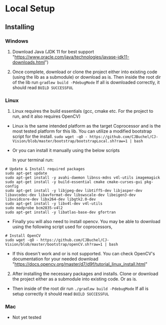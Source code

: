 # Local Setup

## Installing

### Windows
1. Download Java (JDK 11 for best support "https://www.oracle.com/java/technologies/javase-jdk11-downloads.html")

2. Once complete, download or clone the project either into existing code (using the lib as a submodule) or download as is.
Then inside the root dir of the lib run `gradlew build -PdebugMode`
If all is downloaded correctly, it should read `BUILD SUCCESSFUL`

### Linux
1. Linux requires the build essentials (gcc, cmake etc. For the project to run, and it also requires OpenCV)

- Linux is the same intended platform as the target Coprocessor and is the most tested platform for this lib. You can utilize a modified bootstrap script for the install.
`sudo wget -qO - https://github.com/CJBuchel/CJ-Vision/blob/master/bootstrap/bootstrapLocal.sh?raw=1 | bash`

- Or you can install it manually using the below scripts

	In your terminal run:
```shell
# Update & Install required packages
sudo apt-get update
sudo apt-get install -y avahi-daemon libnss-mdns v4l-utils imagemagick
sudo apt-get install -y build-essential cmake cmake-curses-gui pkg-config
sudo apt-get install -y libjpeg-dev libtiff5-dev libjasper-dev libavcodec-dev libavformat-dev libswscale-dev libeigen3-dev libxvidcore-dev libx264-dev libgtk2.0-dev
sudo apt-get install -y libv4l-dev v4l-utils
sudo modprobe bcm2835-v4l2
sudo apt-get install -y libatlas-base-dev gfortran
```


- Finally you will also need to install opencv. You may be able to download using the following script used for coprocessors,
```shell
# Install OpenCV
sudo wget -qO - https://github.com/CJBuchel/CJ-Vision/blob/master/bootstrap/openCV.sh?raw=1 | bash
```

- If this doesn't work and or is not supported. You can check OpenCV's documentation for your needed download "https://docs.opencv.org/master/d7/d9f/tutorial_linux_install.html"

2. After installing the necessary packages and installs. Clone or download the project either as a submodule into existing code. Or as is.

- Then inside of the root dir run `./gradlew build -PdebugMode`
If all is setup correctly it should read `BUILD SUCCESSFUL`

### Mac

- Not yet tested
